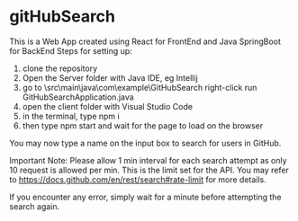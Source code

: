 # gitHubSearch
This is a Web App created using React for FrontEnd and Java SpringBoot for BackEnd
Steps for setting up:
1) clone the repository
2) Open the Server folder with Java IDE, eg Intellij
3) go to \src\main\java\com\example\GitHubSearch right-click run GitHubSearchApplication.java
4) open the client folder with Visual Studio Code
5) in the terminal, type npm i
6) then type npm start and wait for the page to load on the browser

You may now type a name on the input box to search for users in GitHub.

Important Note:
Please allow 1 min interval for each search attempt as only 10 request is allowed per min. This is the limit set for the API.
You may refer to https://docs.github.com/en/rest/search#rate-limit for more details.

If you encounter any error, simply wait for a minute before attempting the search again.
